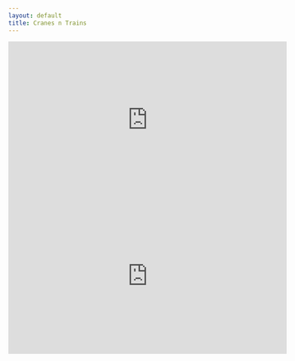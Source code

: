 ```yaml
---
layout: default
title: Cranes n Trains
---
```

<iframe width="560" height="315" src="https://www.youtube.com/embed/yIctxW47g1M" frameborder="0" allowfullscreen></iframe>
<iframe width="560" height="315" src="https://www.youtube.com/embed/BEaEUdXDUec" frameborder="0" allowfullscreen></iframe>
